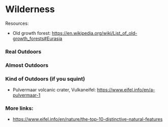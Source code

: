 # Wilderness

Resources:
- Old growth forest:
https://en.wikipedia.org/wiki/List_of_old-growth_forests#Eurasia


### Real Outdoors

### Almost Outdoors

### Kind of Outdoors (if you squint)
- Pulvermaar volcanic crater, Vulkaneifel:
https://www.eifel.info/en/a-pulvermaar-1

### More links:
- https://www.eifel.info/en/nature/the-top-10-distinctive-natural-features